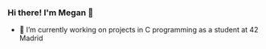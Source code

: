 ### Hi there! I'm Megan 👋

- 🔭 I’m currently working on projects in C programming as a student at 42 Madrid
  
